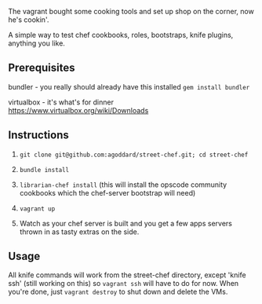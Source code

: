 The vagrant bought some cooking tools and set up shop on the corner, now he's cookin'.

A simple way to test chef cookbooks, roles, bootstraps, knife plugins, anything you like.


Prerequisites
-------------
bundler - you really should already have this installed
`gem install bundler`

virtualbox - it's what's for dinner
https://www.virtualbox.org/wiki/Downloads

Instructions
------------

1. `git clone git@github.com:agoddard/street-chef.git; cd street-chef`

2. `bundle install`

3. `librarian-chef install` (this will install the opscode community cookbooks which the chef-server bootstrap will need) 

4. `vagrant up`

5. Watch as your chef server is built and you get a few apps servers thrown in as tasty extras on the side.


Usage
-----

All knife commands will work from the street-chef directory, except 'knife ssh' (still working on this) so `vagrant ssh` will have to do for now.
When you're done, just `vagrant destroy` to shut down and delete the VMs.

